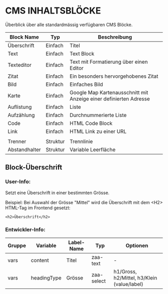 CMS INHALTSBLÖCKE
=================

Überblick über alle standardmässig verfügbaren CMS Blöcke.


| Block Name          | Typ      |  Beschreibung
| ------------------- | ---------| -------------
| Überschrift    	  | Einfach  | Titel
| Text		          | Einfach  | Text Block
| Texteditor		  | Einfach  | Text mit Formatierung über einen Editor
| Zitat               | Einfach  | Ein besonders hervorgehobenes Zitat
| Bild		          | Einfach  | Einfaches Bild
| Karte	              | Einfach  | Google Map Kartenausschnitt mit Anzeige einer definierten Adresse
| Auflistung          | Einfach  | Liste
| Aufzählung          | Einfach  | Durchnummerierte Liste
| Code                | Einfach  | HTML Code Block
| Link                | Einfach  | HTML Link zu einer URL
|                     |          |
| Trenner             | Struktur | Trennlinie
| Abstandhalter       | Struktur | Variable Leerfläche


Block-Überschrift
-----------------

### User-Info:

Setzt eine Überschrift in einer bestimmten Grösse.

Beispiel:
Bei Auswahl der Grösse "Mittel" wird die Überschrift mit dem \<H2\> HTML-Tag im Frontend gesetzt:

`<h2>Überschrift</h2>`

### Entwickler-Info:

| Gruppe        | Variable      | Label-Name      | Typ             | Optionen
|---------------|---------------|-----------------|-----------------|---------------
| vars          | content       | Titel           | zaa-text        | -
| vars          | headingType   | Grösse          | zaa-select      | h1/Gross, h2/Mittel, h3/Klein (value/label)


